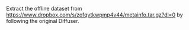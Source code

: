 Extract the offline dataset from https://www.dropbox.com/s/zofqvtkwpmp4v44/metainfo.tar.gz?dl=0 by following the original Diffuser.